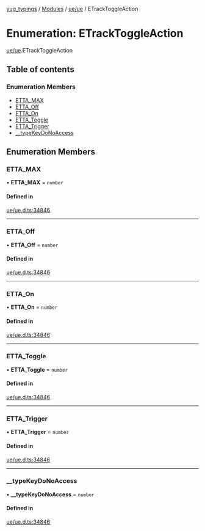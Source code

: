 [yug_typings](../README.md) / [Modules](../modules.md) / [ue/ue](../modules/ue_ue.md) / ETrackToggleAction

# Enumeration: ETrackToggleAction

[ue/ue](../modules/ue_ue.md).ETrackToggleAction

## Table of contents

### Enumeration Members

- [ETTA\_MAX](ue_ue.ETrackToggleAction.md#etta_max)
- [ETTA\_Off](ue_ue.ETrackToggleAction.md#etta_off)
- [ETTA\_On](ue_ue.ETrackToggleAction.md#etta_on)
- [ETTA\_Toggle](ue_ue.ETrackToggleAction.md#etta_toggle)
- [ETTA\_Trigger](ue_ue.ETrackToggleAction.md#etta_trigger)
- [\_\_typeKeyDoNoAccess](ue_ue.ETrackToggleAction.md#__typekeydonoaccess)

## Enumeration Members

### ETTA\_MAX

• **ETTA\_MAX** = `number`

#### Defined in

[ue/ue.d.ts:34846](https://github.com/YugMetaverse/yug_typings/blob/b7d9b19/ue/ue.d.ts#L34846)

___

### ETTA\_Off

• **ETTA\_Off** = `number`

#### Defined in

[ue/ue.d.ts:34846](https://github.com/YugMetaverse/yug_typings/blob/b7d9b19/ue/ue.d.ts#L34846)

___

### ETTA\_On

• **ETTA\_On** = `number`

#### Defined in

[ue/ue.d.ts:34846](https://github.com/YugMetaverse/yug_typings/blob/b7d9b19/ue/ue.d.ts#L34846)

___

### ETTA\_Toggle

• **ETTA\_Toggle** = `number`

#### Defined in

[ue/ue.d.ts:34846](https://github.com/YugMetaverse/yug_typings/blob/b7d9b19/ue/ue.d.ts#L34846)

___

### ETTA\_Trigger

• **ETTA\_Trigger** = `number`

#### Defined in

[ue/ue.d.ts:34846](https://github.com/YugMetaverse/yug_typings/blob/b7d9b19/ue/ue.d.ts#L34846)

___

### \_\_typeKeyDoNoAccess

• **\_\_typeKeyDoNoAccess** = `number`

#### Defined in

[ue/ue.d.ts:34846](https://github.com/YugMetaverse/yug_typings/blob/b7d9b19/ue/ue.d.ts#L34846)
